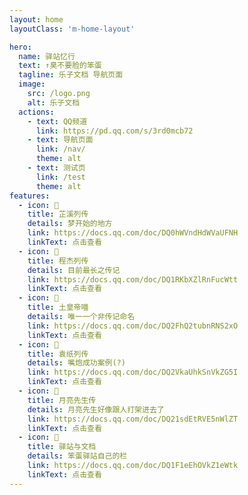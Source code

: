 ```yaml
---
layout: home
layoutClass: 'm-home-layout'

hero:
  name: 驿站忆行
  text: ↑臭不要脸的笨蛋
  tagline: 乐子文档 导航页面
  image:
    src: /logo.png
    alt: 乐子文档
  actions:
    - text: QQ频道
      link: https://pd.qq.com/s/3rd0mcb72
    - text: 导航页面
      link: /nav/
      theme: alt
    - text: 测试页
      link: /test
      theme: alt
features:
  - icon: 🤏
    title: 芷溪列传
    details: 梦开始的地方
    link: https://docs.qq.com/doc/DQ0hWVndHdWVaUFNH
    linkText: 点击查看
  - icon: 📘
    title: 程杰列传
    details: 目前最长之传记
    link: https://docs.qq.com/doc/DQ1RKbXZlRnFucWtt
    linkText: 点击查看
  - icon: 🎩
    title: 土皇帝喵
    details: 唯一一个非传记命名
    link: https://docs.qq.com/doc/DQ2FhQ2tubnRNS2xO
    linkText: 点击查看
  - icon: 🐒
    title: 袁纸列传
    details: 嘴炮成功案例(?)
    link: https://docs.qq.com/doc/DQ2VkaUhkSnVkZG5I
    linkText: 点击查看
  - icon: 🌙
    title: 月亮先生传
    details: 月亮先生好像跟人打架进去了
    link: https://docs.qq.com/doc/DQ21sdEtRVE5nWlZT
    linkText: 点击查看
  - icon: 🚉
    title: 驿站与文档
    details: 笨蛋驿站自己的栏
    link: https://docs.qq.com/doc/DQ1F1eEhOVkZ1eWtk
    linkText: 点击查看
---
```


<style>
/*爱的魔力转圈圈*/
.m-home-layout .image-src:hover {
  transform: translate(-50%, -50%) rotate(666turn);
  transition: transform 59s 1s cubic-bezier(0.3, 0, 0.8, 1);
}

.m-home-layout .details small {
  opacity: 0.8;
}

.m-home-layout .bottom-small {
  display: block;
  margin-top: 2em;
  text-align: right;
}
</style>
